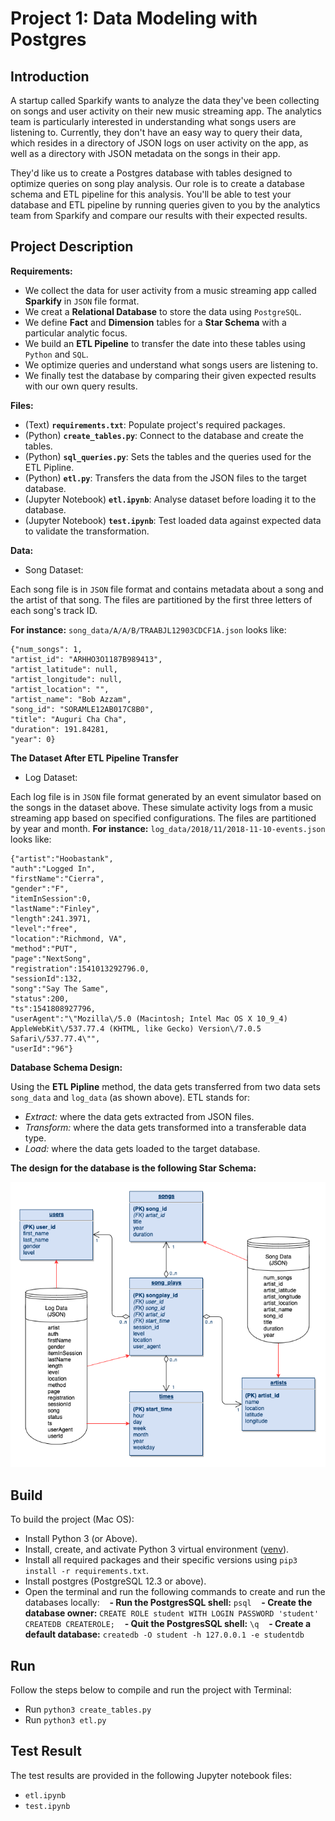 # Project 1: Data Modeling with Postgres


## Introduction
A startup called Sparkify wants to analyze the data they've been collecting on songs and user activity on their new music streaming app. The analytics team is particularly interested in understanding what songs users are listening to. Currently, they don't have an easy way to query their data, which resides in a directory of JSON logs on user activity on the app, as well as a directory with JSON metadata on the songs in their app.

They'd like us to create a Postgres database with tables designed to optimize queries on song play analysis. Our role is to create a database schema and ETL pipeline for this analysis. You'll be able to test your database and ETL pipeline by running queries given to you by the analytics team from Sparkify and compare our results with their expected results.


## Project Description
**Requirements:**
- We collect the data for user activity from a music streaming app called **Sparkify** in `JSON` file format.
- We creat a **Relational Database** to store the data using `PostgreSQL`. 
- We define **Fact** and **Dimension** tables for a **Star Schema** with a particular analytic focus. 
- We build an **ETL Pipeline** to transfer the date into these tables using `Python` and `SQL`.
- We optimize queries and understand what songs users are listening to.
- We finally test the database by comparing their given expected results with our own query results.



**Files:**
- (Text) **`requirements.txt`**: Populate project's required packages.
- (Python) **`create_tables.py`**: Connect to the database and create the tables.
- (Python) **`sql_queries.py`**: Sets the tables and the queries used for the ETL Pipline.
- (Python) **`etl.py`**: Transfers the data from the JSON files to the target database.
- (Jupyter Notebook) **`etl.ipynb`**: Analyse dataset before loading it to the database.
- (Jupyter Notebook) **`test.ipynb`**: Test loaded data against expected data to validate the transformation.



**Data:**
- Song Dataset: 

Each song file is in `JSON` file format and contains metadata about a song and the artist of that song. The files are partitioned by the first three letters of each song's track ID.

**For instance:** `song_data/A/A/B/TRAABJL12903CDCF1A.json` looks like:

    {"num_songs": 1,
    "artist_id": "ARHHO3O1187B989413",
    "artist_latitude": null,
    "artist_longitude": null,
    "artist_location": "",
    "artist_name": "Bob Azzam",
    "song_id": "SORAMLE12AB017C8B0",
    "title": "Auguri Cha Cha",
    "duration": 191.84281,
    "year": 0}

**The Dataset After ETL Pipeline Transfer**

- Log Dataset:

Each log file is in `JSON` file format generated by an event simulator based on the songs in the dataset above. These simulate activity logs from a music streaming app based on specified configurations. The files are partitioned by year and month. 
**For instance:** `log_data/2018/11/2018-11-10-events.json` looks like:

    {"artist":"Hoobastank",
    "auth":"Logged In",
    "firstName":"Cierra",
    "gender":"F",
    "itemInSession":0,
    "lastName":"Finley",
    "length":241.3971,
    "level":"free",
    "location":"Richmond, VA",
    "method":"PUT",
    "page":"NextSong",
    "registration":1541013292796.0,
    "sessionId":132,
    "song":"Say The Same",
    "status":200,
    "ts":1541808927796,
    "userAgent":"\"Mozilla\/5.0 (Macintosh; Intel Mac OS X 10_9_4) AppleWebKit\/537.77.4 (KHTML, like Gecko) Version\/7.0.5 Safari\/537.77.4\"",
    "userId":"96"}



**Database Schema Design:**

Using the **ETL Pipline** method, the data gets transferred from two data sets `song_data` and `log_data` (as shown above). ETL stands for:
- *Extract:* where the data gets extracted from JSON files.
- *Transform:* where the data gets transformed into a transferable data type.
- *Load:* where the data gets loaded to the target database.

**The design for the database is the following Star Schema:**
<p align="center"> 
    <img alt="Star Schema Design"
    src="https://github.com/BaderAlshaya/Udacity_DEND/blob/master/p1/assets/images/StarSchemaDesign.png"> 
</p>



## Build
To build the project (Mac OS):
- Install Python 3 (or Above).
- Install, create, and activate Python 3 virtual environment ([venv](https://packaging.python.org/guides/installing-using-pip-and-virtual-environments/)).
- Install all required packages and their specific versions using `pip3 install -r requirements.txt`.
- Install postgres (PostgreSQL 12.3 or above).
- Open the terminal and run the following commands to create and run the databases locally:
    &nbsp;&nbsp;&nbsp;**- Run the PostgresSQL shell:** `psql`
    &nbsp;&nbsp;&nbsp;**- Create the database owner:** `CREATE ROLE student WITH LOGIN PASSWORD 'student' CREATEDB CREATEROLE;`
    &nbsp;&nbsp;&nbsp;**- Quit the PostgresSQL shell:** `\q`
    &nbsp;&nbsp;&nbsp;**- Create a default database:** `createdb -O student -h 127.0.0.1 -e studentdb`



## Run
Follow the steps below to compile and run the project with Terminal:
- Run `python3 create_tables.py `
- Run `python3 etl.py`



## Test Result
The test results are provided in the following Jupyter notebook files:
- `etl.ipynb`
- `test.ipynb`

